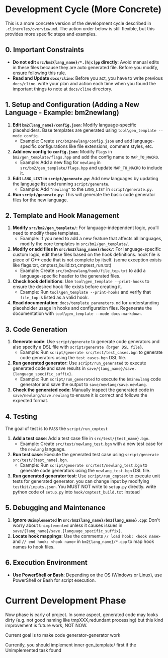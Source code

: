 # Development Cycle (More Concrete)

This is a more concrete version of the development cycle described in `.clinerules/overview.md`. The action order below is still flexible, but this provides more specific steps and examples.

## 0. Important Constraints

- **Do not edit `src/bm2{lang_name}/*.[h|c]pp` directly**: Avoid manual edits in these files because they are auto generated file. Before you modify, ensure following this rule.
- **Read and Update `docs/cline`**: Before you act, you have to write previous `docs/cline`. write your plan and action each time when you found the important things to note at `docs/cline` directory.

## 1. Setup and Configuration (Adding a New Language - Example: bm2newlang)

1.  **Edit `bm2{lang_name}/config.json`**: Modify language-specific placeholders. Base templates are generated using `tool\gen_template --mode config`.
    - Example: Create `src/bm2newlang/config.json` and add language-specific configurations like file extensions, comment styles, etc.
2.  **Add new config to `config.json`**: Modify `Flags` in `bm2/gen_template/flags.hpp` and add the config name to `MAP_TO_MACRO`.
    - Example: Add a new flag for `newlang` in `src/bm2/gen_template/flags.hpp` and update `MAP_TO_MACRO` to include it.
3.  **Edit `LANG_LIST` in `script/generate.py`**: Add new languages by updating the language list and running `script/generate`.
    - Example: Add `"newlang"` to the `LANG_LIST` in `script/generate.py`.
4.  **Run `script/generate.py`**: This will generate the basic code generator files for the new language.

## 2. Template and Hook Management

1.  **Modify `src/bm2/gen_template/`**: For language-independent logic, you’ll need to modify these templates.
    - Example: If you need to add a new feature that affects all languages, modify the core templates in `src/bm2/gen_template/`.
2.  **Modify or add files in `src/bm2{lang_name}/hook/`**: For language-specific custom logic, edit these files based on the hook definitions. hook file is piece of C++ code that is not complete by itself. (some exception exists like flags.txt, cmptest_build.txt,cmptest_run.txt)
    - Example: Create `src/bm2newlang/hook/file_top.txt` to add a language-specific header to the generated files.
3.  **Check hook definitions**: Use `tool\gen_template --print-hooks` to ensure the desired hook file exists before creating it.
    - Example: Run `tool\gen_template --print-hooks` and verify that `file_top` is listed as a valid hook.
4.  **Read documentation**: `docs/template_parameters.md` for understanding placeholder usage in hooks and configuration files. Regenerate the documentation with `tool\gen_template --mode docs-markdown`.

## 3. Code Generation

1.  **Generate code**: Use `script/generate` to generate code generators and also specify a DSL file with `script/generate {brgen DSL file}`.
    - Example: Run `script/generate src/test/test_cases.bgn` to generate code generators using the `test_cases.bgn` DSL file.
2.  **Run generated generator**: Use `script/run_generated` to execute generated code and save results in `save/{lang_name}/save.{language_specific_suffix}`.
    - Example: Run `script/run_generated` to execute the `bm2newlang` code generator and save the output to `save/newlang/save.newlang`.
3.  **Check the generated code**: Manually inspect the generated code in `save/newlang/save.newlang` to ensure it is correct and follows the expected format.

## 4. Testing

The goal of test is to `PASS` the `script/run_cmptest`

1.  **Add a test case**: Add a test case file in `src/test/{test_name}.bgn`.
    - Example: Create `src/test/newlang_test.bgn` with a new test case for the `newlang` language.
2.  **Run test case**: Execute the generated test case using `script/generate src/test/{test_name}.bgn`.
    - Example: Run `script/generate src/test/newlang_test.bgn` to generate code generators using the `newlang_test.bgn` DSL file.
3.  **Run generated generator test**: Use `script/run_cmptest` to execute unit tests for generated generator. you can change input by modifying `testkit/inputs.json`. You MUST NOT write to `setup.py` directly. write python code of `setup.py` into `hook/cmptest_build.txt` instead

## 5. Debugging and Maintenance

1.  **Ignore `Unimplemented` in `src/bm2{lang_name}/bm2{lang_name}.cpp`**: Don't worry about `Unimplemented` unless it causes issues in `save/{lang_name}/save.{language_specific_suffix}`.
2.  **Locate hook mappings**: Use the comments `// load hook: <hook name>` and `// end hook: <hook name>` in `bm2{lang_name}/*.cpp` to map hook names to hook files.

## 6. Execution Environment

- **Use PowerShell or Bash**: Depending on the OS (Windows or Linux), use PowerShell or Bash for script execution.

# Current Development Phase

Now phase is early of project.
In some aspect, generated code may looks dirty (e.g. not good naming like tmpXXX,redundant processing) but
this kind improvement is future work, NOT NOW.

Current goal is to make code generator-generator work

Currently, you should implement inner gen_template/ first if the Unimplemented task found
